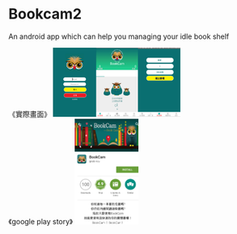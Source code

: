 # Bookcam2
An android app which can help you managing your idle book shelf

《實際畫面》
<img src="https://github.com/KuanChunChen/Bookcam2/blob/master/1.png" width="50%" height="50%">
</br>
《google play story》
<img src="https://github.com/KuanChunChen/Bookcam2/blob/master/2.png" width="25%" height="25%">
